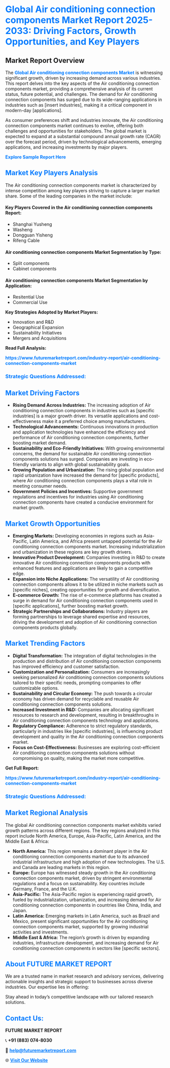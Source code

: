 <h1 style="color: #007BFF;">Global Air conditioning connection components Market Report 2025-2033: Driving Factors, Growth Opportunities, and Key Players</h1>

<section id="overview">
<h2>Market Report Overview</h2>
<p>The <a href="https://www.futuremarketreport.com/industry-report/air-conditioning-connection-components-market" style="color: #007BFF; text-decoration: none;"><strong>Global Air conditioning connection components Market</strong></a> is witnessing significant growth, driven by increasing demand across various industries. This report delves into the key aspects of the Air conditioning connection components market, providing a comprehensive analysis of its current status, future potential, and challenges. The demand for Air conditioning connection components has surged due to its wide-ranging applications in industries such as [insert industries], making it a critical component in modern-day [applications].</p>
<p>As consumer preferences shift and industries innovate, the Air conditioning connection components market continues to evolve, offering both challenges and opportunities for stakeholders. The global market is expected to expand at a substantial compound annual growth rate (CAGR) over the forecast period, driven by technological advancements, emerging applications, and increasing investments by major players.</p>
</section>

<section id="overview">
<p><a href="https://www.futuremarketreport.com/request-sample/reportId=42550" style="color: #007BFF; text-decoration: none;"><strong>Explore Sample Report Here</strong></a></p>
</section>

<section id="key-players">
<h2 style="color: #007BFF;">Market Key Players Analysis</h2>
<p>The Air conditioning connection components market is characterized by intense competition among key players striving to capture a larger market share. Some of the leading companies in the market include:</p>
<h4>Key Players Covered in the Air conditioning connection components Report:</h4>
<ul><li>Shanghai Yusheng</li><li>Washeng</li><li>Dongguan Yisheng</li><li>Rifeng Cable</li></ul>
<h4>Air conditioning connection components Market Segmentation by Type:</h4>
<ul><li>Split components</li><li>Cabinet components</li></ul>

<h4>Air conditioning connection components Market Segmentation by Application:</h4>
<ul><li>Resitential Use</li><li>Commercial Use</li></ul>
<p><strong>Key Strategies Adopted by Market Players:</strong></p>
<ul>
<li>Innovation and R&D</li>
<li>Geographical Expansion</li>
<li>Sustainability Initiatives</li>
<li>Mergers and Acquisitions</li>
</ul>
</section>

<section>
<p><strong>Read Full Analysis: </strong></p><a href="https://www.futuremarketreport.com/industry-report/air-conditioning-connection-components-market" style="color: #007BFF; text-decoration: none;"><strong>https://www.futuremarketreport.com/industry-report/air-conditioning-connection-components-market</strong></a>
<h3 style="color: #007BFF;">Strategic Questions Addressed:</h3>
</section>

<section id="driving-factors">
<h2 style="color: #007BFF;">Market Driving Factors</h2>
<ul>
<li><strong>Rising Demand Across Industries:</strong> The increasing adoption of Air conditioning connection components in industries such as [specific industries] is a major growth driver. Its versatile applications and cost-effectiveness make it a preferred choice among manufacturers.</li>
<li><strong>Technological Advancements:</strong> Continuous innovations in production and application technologies have enhanced the efficiency and performance of Air conditioning connection components, further boosting market demand.</li>
<li><strong>Sustainability and Eco-Friendly Initiatives:</strong> With growing environmental concerns, the demand for sustainable Air conditioning connection components solutions has surged. Companies are investing in eco-friendly variants to align with global sustainability goals.</li>
<li><strong>Growing Population and Urbanization:</strong> The rising global population and rapid urbanization have increased the demand for [specific products], where Air conditioning connection components plays a vital role in meeting consumer needs.</li>
<li><strong>Government Policies and Incentives:</strong> Supportive government regulations and incentives for industries using Air conditioning connection components have created a conducive environment for market growth.</li>
</ul>
</section>

<section id="growth-opportunities">
<h2 style="color: #007BFF;">Market Growth Opportunities</h2>
<ul>
<li><strong>Emerging Markets:</strong> Developing economies in regions such as Asia-Pacific, Latin America, and Africa present untapped potential for the Air conditioning connection components market. Increasing industrialization and urbanization in these regions are key growth drivers.</li>
<li><strong>Innovative Product Development:</strong> Companies investing in R&D to create innovative Air conditioning connection components products with enhanced features and applications are likely to gain a competitive edge.</li>
<li><strong>Expansion into Niche Applications:</strong> The versatility of Air conditioning connection components allows it to be utilized in niche markets such as [specific niches], creating opportunities for growth and diversification.</li>
<li><strong>E-commerce Growth:</strong> The rise of e-commerce platforms has created a surge in demand for Air conditioning connection components used in [specific applications], further boosting market growth.</li>
<li><strong>Strategic Partnerships and Collaborations:</strong> Industry players are forming partnerships to leverage shared expertise and resources, driving the development and adoption of Air conditioning connection components products globally.</li>
</ul>
</section>

<section id="trending-factors">
<h2 style="color: #007BFF;">Market Trending Factors</h2>
<ul>
<li><strong>Digital Transformation:</strong> The integration of digital technologies in the production and distribution of Air conditioning connection components has improved efficiency and customer satisfaction.</li>
<li><strong>Customization and Personalization:</strong> Consumers are increasingly seeking personalized Air conditioning connection components solutions tailored to their specific needs, prompting companies to offer customizable options.</li>
<li><strong>Sustainability and Circular Economy:</strong> The push towards a circular economy has driven demand for recyclable and reusable Air conditioning connection components solutions.</li>
<li><strong>Increased Investment in R&D:</strong> Companies are allocating significant resources to research and development, resulting in breakthroughs in Air conditioning connection components technology and applications.</li>
<li><strong>Regulatory Compliance:</strong> Adherence to strict regulatory standards, particularly in industries like [specific industries], is influencing product development and quality in the Air conditioning connection components market.</li>
<li><strong>Focus on Cost-Effectiveness:</strong> Businesses are exploring cost-efficient Air conditioning connection components solutions without compromising on quality, making the market more competitive.</li>
</ul>
</section>

<section>
<p><strong>Get Full Report: </strong></p><a href="https://www.futuremarketreport.com/industry-report/air-conditioning-connection-components-market" style="color: #007BFF; text-decoration: none;"><strong>https://www.futuremarketreport.com/industry-report/air-conditioning-connection-components-market</strong></a>
<h3 style="color: #007BFF;">Strategic Questions Addressed:</h3>
</section>


<section id="regional-analysis">
<h2 style="color: #007BFF;">Market Regional Analysis</h2>
<p>The global Air conditioning connection components market exhibits varied growth patterns across different regions. The key regions analyzed in this report include North America, Europe, Asia-Pacific, Latin America, and the Middle East & Africa:</p>
<ul>
<li><strong>North America:</strong> This region remains a dominant player in the Air conditioning connection components market due to its advanced industrial infrastructure and high adoption of new technologies. The U.S. and Canada are leading markets in this region.</li>
<li><strong>Europe:</strong> Europe has witnessed steady growth in the Air conditioning connection components market, driven by stringent environmental regulations and a focus on sustainability. Key countries include Germany, France, and the U.K.</li>
<li><strong>Asia-Pacific:</strong> The Asia-Pacific region is experiencing rapid growth, fueled by industrialization, urbanization, and increasing demand for Air conditioning connection components in countries like China, India, and Japan.</li>
<li><strong>Latin America:</strong> Emerging markets in Latin America, such as Brazil and Mexico, present significant opportunities for the Air conditioning connection components market, supported by growing industrial activities and investments.</li>
<li><strong>Middle East & Africa:</strong> The region’s growth is driven by expanding industries, infrastructure development, and increasing demand for Air conditioning connection components in sectors like [specific sectors].</li>
</ul>
</section>

<footer>
<h2 style="color: #007BFF;">About FUTURE MARKET REPORT</h2>
<p>We are a trusted name in market research and advisory services, delivering actionable insights and strategic support to businesses across diverse industries. Our expertise lies in offering:</p>

<p>Stay ahead in today’s competitive landscape with our tailored research solutions.</p>

<h2 style="color: #007BFF;">Contact Us:</h2>
<p><strong>FUTURE MARKET REPORT</strong></p>
<p>📞 <strong>+91 (883) 074-8030</strong></p>
<p>📧 <strong><a href="mailto:help@futuremarketreport.com" style="color: #007BFF;">help@futuremarketreport.com</a></strong></p>
<p>🌐 <strong><a href="https://www.futuremarketreport.com/" style="color: #007BFF;">Visit Our Website</a></strong></p>
</footer>